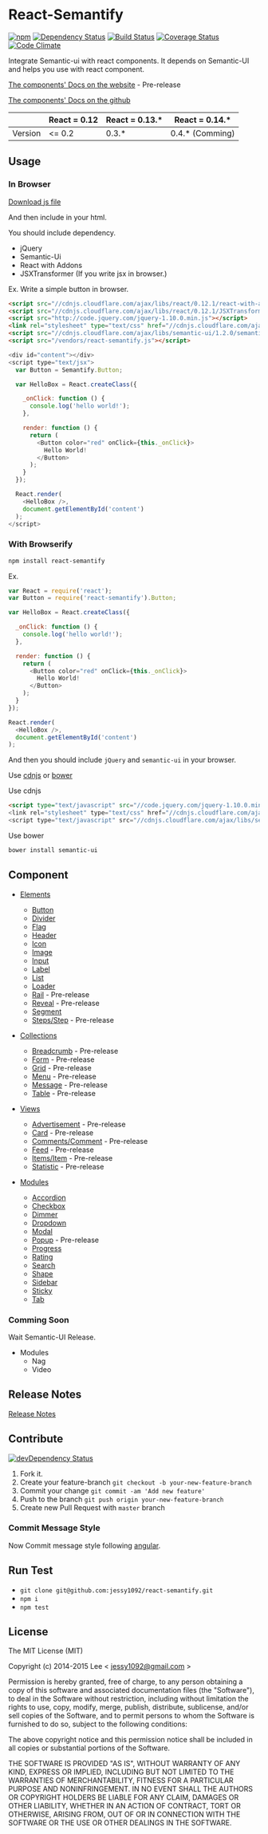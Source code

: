 React-Semantify
=============
[![npm][npm-image]][npm-url] [![Dependency Status][david-dm-image]][david-dm-url] [![Build Status][travis-ci-image]][travis-ci-url] [![Coverage Status][coverage-status-image]][coverage-status-url] [![Code Climate][code-climate-image]][code-climate-url]

Integrate Semantic-ui with react components. It depends on Semantic-UI and helps you use with react component.

[The components' Docs on the website](http://jessy1092.github.io/react-semantify) - Pre-release

[The components' Docs on the github](https://github.com/jessy1092/react-semantify/blob/master/docs)


|         | React = 0.12 | React = 0.13.* | React = 0.14.* |
| ------- | ------------ | -------------- | -------------- |
| Version | <= 0.2       |  0.3.*         | 0.4.* (Comming)|

## Usage

### In Browser

[Download js file][react-semantify-url]

And then include in your html.

You should include dependency.
- jQuery
- Semantic-Ui
- React with Addons
- JSXTransformer (If you write jsx in browser.)

Ex. Write a simple button in browser.
```html
<script src="//cdnjs.cloudflare.com/ajax/libs/react/0.12.1/react-with-addons.min.js"></script>
<script src="//cdnjs.cloudflare.com/ajax/libs/react/0.12.1/JSXTransformer.js"></script>
<script src="http://code.jquery.com/jquery-1.10.0.min.js"></script>
<link rel="stylesheet" type="text/css" href="//cdnjs.cloudflare.com/ajax/libs/semantic-ui/1.2.0/semantic.min.css">
<script src="//cdnjs.cloudflare.com/ajax/libs/semantic-ui/1.2.0/semantic.min.js"></script>
<script src="/vendors/react-semantify.js"></script>
```

```js
<div id="content"></div>
<script type="text/jsx">
  var Button = Semantify.Button;

  var HelloBox = React.createClass({

    _onClick: function () {
      console.log('hello world!');
    },

    render: function () {
      return (
        <Button color="red" onClick={this._onClick}>
          Hello World!
        </Button>
      );
    }
  });

  React.render(
    <HelloBox />,
    document.getElementById('content')
  );
</script>
```

### With Browserify

```sh
npm install react-semantify
```

Ex.
```js
var React = require('react');
var Button = require('react-semantify').Button;

var HelloBox = React.createClass({

  _onClick: function () {
    console.log('hello world!');
  },

  render: function () {
    return (
      <Button color="red" onClick={this._onClick}>
        Hello World!
      </Button>
    );
  }
});

React.render(
  <HelloBox />,
  document.getElementById('content')
);
```

And then you should include `jQuery` and `semantic-ui` in your browser.

Use [cdnjs][cdnjs-url] or [bower][bower-url]

Use cdnjs
```html
<script type="text/javascript" src="//code.jquery.com/jquery-1.10.0.min.js">
<link rel="stylesheet" type="text/css" href="//cdnjs.cloudflare.com/ajax/libs/semantic-ui/1.2.0/semantic.min.css">
<script type="text/javascript" src="//cdnjs.cloudflare.com/ajax/libs/semantic-ui/1.2.0/semantic.min.js">
```

Use bower
```sh
bower install semantic-ui
```


## Component

- [Elements](https://github.com/jessy1092/react-semantify/blob/master/docs/Elements.md)
  + [Button](https://github.com/jessy1092/react-semantify/blob/master/docs/Elements.md#button)
  + [Divider](https://github.com/jessy1092/react-semantify/blob/master/docs/Elements.md#divider)
  + [Flag](https://github.com/jessy1092/react-semantify/blob/master/docs/Elements.md#flag)
  + [Header](https://github.com/jessy1092/react-semantify/blob/master/docs/Elements.md#header)
  + [Icon](https://github.com/jessy1092/react-semantify/blob/master/docs/Elements.md#icon)
  + [Image](https://github.com/jessy1092/react-semantify/blob/master/docs/Elements.md#image)
  + [Input](https://github.com/jessy1092/react-semantify/blob/master/docs/Elements.md#input)
  + [Label](https://github.com/jessy1092/react-semantify/blob/master/docs/Elements.md#label)
  + [List](https://github.com/jessy1092/react-semantify/blob/master/docs/Elements.md#list)
  + [Loader](https://github.com/jessy1092/react-semantify/blob/master/docs/Elements.md#loader)
  + [Rail](https://github.com/jessy1092/react-semantify/blob/master/docs/Elements.md#rail) - Pre-release
  + [Reveal](https://github.com/jessy1092/react-semantify/blob/master/docs/Elements.md#reveal) - Pre-release
  + [Segment](https://github.com/jessy1092/react-semantify/blob/master/docs/Elements.md#segment)
  + [Steps/Step](https://github.com/jessy1092/react-semantify/blob/master/docs/Elements.md#stepsstep) - Pre-release

- [Collections](https://github.com/jessy1092/react-semantify/blob/master/docs/Collections.md)
  + [Breadcrumb](https://github.com/jessy1092/react-semantify/blob/master/docs/Collections.md#breadcrumb) - Pre-release
  + [Form](https://github.com/jessy1092/react-semantify/blob/master/docs/Collections.md#stepsstep) - Pre-release
  + [Grid](https://github.com/jessy1092/react-semantify/blob/master/docs/Collections.md#grid) - Pre-release
  + [Menu](https://github.com/jessy1092/react-semantify/blob/master/docs/Collections.md#menu) - Pre-release
  + [Message](https://github.com/jessy1092/react-semantify/blob/master/docs/Collections.md#message) - Pre-release
  + [Table](https://github.com/jessy1092/react-semantify/blob/master/docs/Collections.md#table) - Pre-release

- [Views](https://github.com/jessy1092/react-semantify/blob/master/docs/Views.md)
  + [Advertisement](https://github.com/jessy1092/react-semantify/blob/master/docs/Views.md#advertisement) - Pre-release
  + [Card](https://github.com/jessy1092/react-semantify/blob/master/docs/Views.md#card) - Pre-release
  + [Comments/Comment](https://github.com/jessy1092/react-semantify/blob/master/docs/Views.md#commentscomment) - Pre-release
  + [Feed](https://github.com/jessy1092/react-semantify/blob/master/docs/Views.md#feed) - Pre-release
  + [Items/Item](https://github.com/jessy1092/react-semantify/blob/master/docs/Views.md#itemsitem) - Pre-release
  + [Statistic](https://github.com/jessy1092/react-semantify/blob/master/docs/Views.md#statistic) - Pre-release

- [Modules](https://github.com/jessy1092/react-semantify/blob/master/docs/Modules.md)
  + [Accordion](https://github.com/jessy1092/react-semantify/blob/master/docs/Modules.md#accordion)
  + [Checkbox](https://github.com/jessy1092/react-semantify/blob/master/docs/Modules.md#checkbox)
  + [Dimmer](https://github.com/jessy1092/react-semantify/blob/master/docs/Modules.md#dimmer)
  + [Dropdown](https://github.com/jessy1092/react-semantify/blob/master/docs/Modules.md#dropdown)
  + [Modal](https://github.com/jessy1092/react-semantify/blob/master/docs/Modules.md#modal)
  + [Popup](https://github.com/jessy1092/react-semantify/blob/master/docs/Modules.md#popup) - Pre-release
  + [Progress](https://github.com/jessy1092/react-semantify/blob/master/docs/Modules.md#progress)
  + [Rating](https://github.com/jessy1092/react-semantify/blob/master/docs/Modules.md#rating)
  + [Search](https://github.com/jessy1092/react-semantify/blob/master/docs/Modules.md#search)
  + [Shape](https://github.com/jessy1092/react-semantify/blob/master/docs/Modules.md#shape)
  + [Sidebar](https://github.com/jessy1092/react-semantify/blob/master/docs/Modules.md#sidebar)
  + [Sticky](https://github.com/jessy1092/react-semantify/blob/master/docs/Modules.md#sticky)
  + [Tab](https://github.com/jessy1092/react-semantify/blob/master/docs/Modules.md#tab)

### Comming Soon
Wait Semantic-UI Release.

- Modules
  + Nag
  + Video

## Release Notes

[Release Notes](https://github.com/jessy1092/react-semantify/blob/master/RELEASE-NOTES.md)

## Contribute
[![devDependency Status][david-dm-dev-image]][david-dm-dev-url]

1. Fork it.
2. Create your feature-branch `git checkout -b your-new-feature-branch`
3. Commit your change `git commit -am 'Add new feature'`
4. Push to the branch `git push origin your-new-feature-branch`
5. Create new Pull Request with `master` branch

### Commit Message Style

Now Commit message style following [angular](https://github.com/ajoslin/conventional-changelog/blob/master/conventions/angular.md).

## Run Test

- `git clone git@github.com:jessy1092/react-semantify.git`
- `npm i`
- `npm test`

## License

The MIT License (MIT)

Copyright (c) 2014-2015 Lee  < jessy1092@gmail.com >

Permission is hereby granted, free of charge, to any person obtaining a copy of
this software and associated documentation files (the "Software"), to deal in
the Software without restriction, including without limitation the rights to
use, copy, modify, merge, publish, distribute, sublicense, and/or sell copies of
the Software, and to permit persons to whom the Software is furnished to do so,
subject to the following conditions:

The above copyright notice and this permission notice shall be included in all
copies or substantial portions of the Software.

THE SOFTWARE IS PROVIDED "AS IS", WITHOUT WARRANTY OF ANY KIND, EXPRESS OR
IMPLIED, INCLUDING BUT NOT LIMITED TO THE WARRANTIES OF MERCHANTABILITY, FITNESS
FOR A PARTICULAR PURPOSE AND NONINFRINGEMENT. IN NO EVENT SHALL THE AUTHORS OR
COPYRIGHT HOLDERS BE LIABLE FOR ANY CLAIM, DAMAGES OR OTHER LIABILITY, WHETHER
IN AN ACTION OF CONTRACT, TORT OR OTHERWISE, ARISING FROM, OUT OF OR IN
CONNECTION WITH THE SOFTWARE OR THE USE OR OTHER DEALINGS IN THE SOFTWARE.

[bower-url]: http://bower.io/
[cdnjs-url]: https://cdnjs.com/libraries/semantic-ui
[react-semantify-url]: https://github.com/jessy1092/react-semantify/releases

[npm-image]: https://img.shields.io/npm/v/react-semantify.svg?style=flat-square
[npm-url]: https://www.npmjs.com/package/react-semantify

[david-dm-image]: https://img.shields.io/david/jessy1092/react-semantify.svg?style=flat-square
[david-dm-url]: https://david-dm.org/jessy1092/react-semantify
[david-dm-dev-image]: https://img.shields.io/david/dev/jessy1092/react-semantify.svg?style=flat-square
[david-dm-dev-url]: https://david-dm.org/jessy1092/react-semantify#info=devDependencies

[travis-ci-image]: https://img.shields.io/travis/jessy1092/react-semantify.svg?style=flat-square
[travis-ci-url]: https://travis-ci.org/jessy1092/react-semantify

[coverage-status-image]: https://img.shields.io/coveralls/jessy1092/react-semantify.svg?style=flat-square
[coverage-status-url]: https://coveralls.io/r/jessy1092/react-semantify

[code-climate-image]: https://img.shields.io/codeclimate/github/jessy1092/react-semantify.svg?style=flat-square
[code-climate-url]: https://codeclimate.com/github/jessy1092/react-semantify
